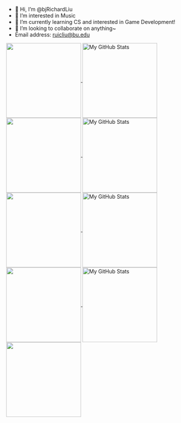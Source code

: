 - 👋 Hi, I’m @bjRichardLiu
- 👀 I’m interested in Music
- 🌱 I’m currently learning CS and interested in Game Development!
- 💞️ I’m looking to collaborate on anything~
- Email address: ruicliu@bu.edu


<a href="https://github.com/bjRichardLiua#gh-light-mode-only">
  <img height=200 align="center" src="https://github-profile-trophy.vercel.app/?username=bjRichardLiu&rank=SECRET,AAA,AA,A,B&theme=flat" />
  <img height=200 align="center" src="https://github-readme-stats-bjrichardliu.vercel.app/api?username=bjRichardLiu&count_private=true&theme=transparent&show_icons=true#gh-light-mode-only"  alt="My GitHub Stats" />
  <img height=200 align="center" src="https://github-readme-stats-bjrichardliu.vercel.app/api/top-langs/?username=bjRichardLiu&count_private=true&hide=ShaderLab,HLSL,c%23&exclude_repo=4D-Raymarching_TestBuild,github-readme-stats,github-stats_public&theme=transparent" />
  
  <img height=200 align="center" src="https://streak-stats.demolab.com/?user=bjRichardLiu#gh-light-mode-only"  alt="My GitHub Stats" />
  <img height=200 align="center" src="https://leetcard.jacoblin.cool/bjRichardLiu?theme=light&font=Montserrat%20Mincho&ext=heatmap" />
</a>

<a href="https://github.com/bjRichardLiu#gh-dark-mode-only">
  <img height=200 align="center" src="https://github-profile-trophy.vercel.app/?username=ryo-ma&rank=SECRET,AAA,AA,A,B&theme=onedark />
  <img height=200 align="center" src="https://github-readme-stats-bjrichardliu.vercel.app/api?username=bjRichardLiu&count_private=true&theme=vision-friendly-dark&show_icons=true#gh-dark-mode-only" alt="My GitHub Stats" />
  <img height=200 align="center" src="https://github-readme-stats-bjrichardliu.vercel.app/api/top-langs/?username=bjRichardLiu&count_private=true&hide=ShaderLab,HLSL,c%23&exclude_repo=4D-Raymarching_TestBuild,github-readme-stats,github-stats_public&theme=dark#gh-dark-mode-only" />
  
  <img height=200 align="center" src="https://streak-stats.demolab.com/?user=bjRichardLiu&theme=dark#gh-dark-mode-only"  alt="My GitHub Stats" />
  <img height=200 align="center" src="https://leetcard.jacoblin.cool/bjRichardLiu?theme=dark&font=Montserrat%20Mincho&ext=heatmap" />
</a>



<!---
- 📫 How to reach me liu3246@purdue.edu

![Anurag's GitHub stats](https://github-readme-stats.vercel.app/api?username=bjRichardLiu&count_private=true&theme=transparent&show_icons=true#gh-light-mode-only)
![Anurag's GitHub stats](https://github-readme-stats.vercel.app/api?username=bjRichardLiu&count_private=true&theme=vision-friendly-dark&show_icons=true#gh-dark-mode-only)


![](https://raw.githubusercontent.com/bjRichardLiu/github-stats_public/master/generated/languages.svg#gh-dark-mode-only)
![](https://raw.githubusercontent.com/bjRichardLiu/github-stats_public/master/generated/languages.svg#gh-light-mode-only)
![](https://raw.githubusercontent.com/bjRichardLiu/github-stats_public/master/generated/overview.svg#gh-dark-mode-only)
![](https://raw.githubusercontent.com/bjRichardLiu/github-stats_public/master/generated/overview.svg#gh-light-mode-only)
[![GitHub Streak](https://streak-stats.demolab.com/?user=bjRichardLiu&theme=dark)](https://git.io/streak-stats)
<div>
  <a href="https://github.com/antonkomarev/github-profile-views-counter">
      <img src="https://komarev.com/ghpvc/?username=bjRichardLiu&color=9866c5&style=for-the-badge">
  </a>
</div>
--->

<!---
bjRichardLiu/bjRichardLiu is a ✨ special ✨ repository because its `README.md` (this file) appears on your GitHub profile.
You can click the Preview link to take a look at your changes.
--->
